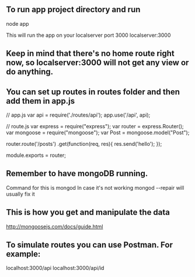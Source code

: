 ## To run app project directory and run

node app 

This will run the app on your localserver port 3000
localserver:3000

## Keep in mind that there's no home route right now, so localserver:3000 will not get any view or do anything.
## You can set up routes in routes folder and then add them in app.js 

// app.js
var api = require('./routes/api');
app.use('/api', api);

// route.js
var express = require("express");
var router = express.Router();
var mongoose = require("mongoose");
var Post = mongoose.model("Post");

router.route('/posts')
	.get(function(req, res){
			res.send('hello');
	});

module.exports = router;


## Remember to have mongoDB running.

Command for this is mongod
In case it's not working mongod --repair will usually fix it

## This is how you get and manipulate the data
http://mongoosejs.com/docs/guide.html

## To simulate routes you can use Postman. For example:
localhost:3000/api
localhost:3000/api/id

